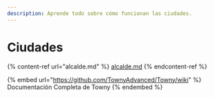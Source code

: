 ```yaml
---
description: Aprende todo sobre cómo funcionan las ciudades.
---
```


# Ciudades

{% content-ref url="alcalde.md" %}
[alcalde.md](alcalde.md)
{% endcontent-ref %}

{% embed url="https://github.com/TownyAdvanced/Towny/wiki" %}
Documentación Completa de Towny
{% endembed %}


